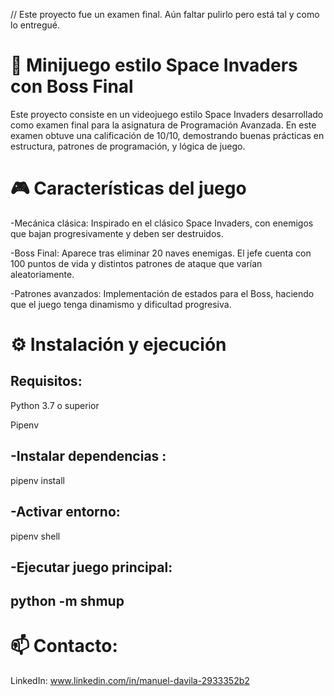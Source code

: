 // Este proyecto fue un examen final. Aún faltar pulirlo pero está tal y como lo entregué.

# 🚀 Minijuego estilo Space Invaders con Boss Final

Este proyecto consiste en un videojuego estilo Space Invaders desarrollado como examen final para la asignatura de Programación Avanzada. 
En este examen obtuve una calificación de 10/10, demostrando buenas prácticas en estructura, patrones de programación, y lógica de juego.


# 🎮 Características del juego

-Mecánica clásica: Inspirado en el clásico Space Invaders, con enemigos que bajan progresivamente y deben ser destruidos.

-Boss Final: Aparece tras eliminar 20 naves enemigas. El jefe cuenta con 100 puntos de vida y distintos patrones de ataque que varían aleatoriamente.

-Patrones avanzados: Implementación de estados para el Boss, haciendo que el juego tenga dinamismo y dificultad progresiva.


# ⚙️ Instalación y ejecución

## Requisitos:

Python 3.7 o superior

Pipenv

-Instalar dependencias :
--
pipenv install

-Activar entorno:
--
pipenv shell

-Ejecutar juego principal:
--
python -m shmup
--


# 📫 Contacto:

LinkedIn: www.linkedin.com/in/manuel-davila-2933352b2


